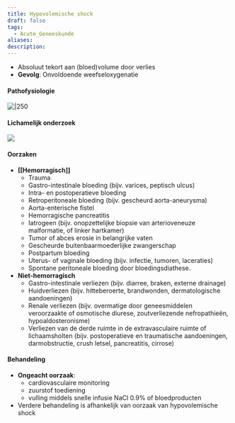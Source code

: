 ```yaml
---
title: Hypovolemische shock
draft: false
tags:
  - Acute_Geneeskunde
aliases: 
description:
---
```



- Absoluut tekort aan (bloed)volume door verlies
- **Gevolg**: Onvoldoende weefseloxygenatie


#### Pathofysiologie
![|250](https://i.imgur.com/lhiuXzs.png)

#### Lichamelijk onderzoek
![](https://i.imgur.com/6Pz4Fkd.png)

#### Oorzaken

- **[[Hemorragisch]]**
	- Trauma
	- Gastro-intestinale bloeding (bijv. varices, peptisch ulcus)
	- Intra- en postoperatieve bloeding
	- Retroperitoneale bloeding (bijv. gescheurd aorta-aneurysma)
	- Aorta-enterische fistel
	- Hemorragische pancreatitis
	- Iatrogeen (bijv. onopzettelijke biopsie van arterioveneuze malformatie, of linker hartkamer)
	- Tumor of abces erosie in belangrijke vaten
	- Gescheurde buitenbaarmoederlijke zwangerschap
	- Postpartum bloeding
	- Uterus- of vaginale bloeding (bijv. infectie, tumoren, laceraties)
	- Spontane peritoneale bloeding door bloedingsdiathese.
- **Niet-hemorragisch**
	- Gastro-intestinale verliezen (bijv. diarree, braken, externe drainage)
	- Huidverliezen (bijv. hitteberoerte, brandwonden, dermatologische aandoeningen)
	- Renale verliezen (bijv. overmatige door geneesmiddelen veroorzaakte of osmotische diurese, zoutverliezende nefropathieën, hypoaldosteronisme)
	- Verliezen van de derde ruimte in de extravasculaire ruimte of lichaamsholten (bijv. postoperatieve en traumatische aandoeningen, darmobstructie, crush letsel, pancreatitis, cirrose)

#### Behandeling
- **Ongeacht oorzaak**: 
	- cardiovasculaire monitoring
	- zuurstof toediening
	- vulling middels snelle infusie NaCl 0.9% of bloedproducten
- Verdere behandeling is afhankelijk van oorzaak van hypovolemische shock

